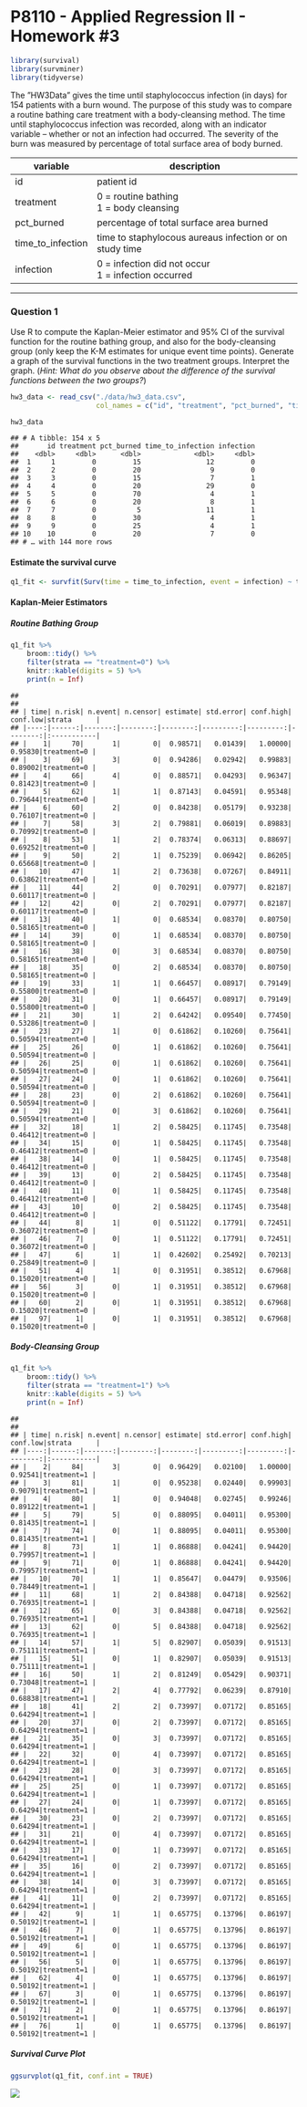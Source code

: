 P8110 - Applied Regression II - Homework \#3
================

``` r
library(survival)
library(survminer)
library(tidyverse)
```

The ”HW3Data” gives the time until staphylococcus infection (in days)
for 154 patients with a burn wound. The purpose of this study was to
compare a routine bathing care treatment with a body-cleansing method.
The time until staphylococcus infection was recorded, along with an
indicator variable – whether or not an infection had occurred. The
severity of the burn was measured by percentage of total surface area of
body burned.

| variable            | description                                             |
|---------------------|---------------------------------------------------------|
| id                  | patient id                                              |
| treatment           | 0 = routine bathing <br> 1 = body cleansing             |
| pct\_burned         | percentage of total surface area burned                 |
| time\_to\_infection | time to staphylocous aureaus infection or on study time |
| infection           | 0 = infection did not occur <br> 1 = infection occurred |

------------------------------------------------------------------------

### Question 1

Use R to compute the Kaplan-Meier estimator and 95% CI of the survival
function for the routine bathing group, and also for the body-cleansing
group (only keep the K-M estimates for unique event time points).
Generate a graph of the survival functions in the two treatment groups.
Interpret the graph. (*Hint: What do you observe about the difference of
the survival functions between the two groups?*)

``` r
hw3_data <- read_csv("./data/hw3_data.csv",
                     col_names = c("id", "treatment", "pct_burned", "time_to_infection", "infection"))

hw3_data
```

    ## # A tibble: 154 x 5
    ##       id treatment pct_burned time_to_infection infection
    ##    <dbl>     <dbl>      <dbl>             <dbl>     <dbl>
    ##  1     1         0         15                12         0
    ##  2     2         0         20                 9         0
    ##  3     3         0         15                 7         1
    ##  4     4         0         20                29         0
    ##  5     5         0         70                 4         1
    ##  6     6         0         20                 8         1
    ##  7     7         0          5                11         1
    ##  8     8         0         30                 4         1
    ##  9     9         0         25                 4         1
    ## 10    10         0         20                 7         0
    ## # … with 144 more rows

#### Estimate the survival curve

``` r
q1_fit <- survfit(Surv(time = time_to_infection, event = infection) ~ treatment, data = hw3_data)
```

#### Kaplan-Meier Estimators

##### Routine Bathing Group

``` r
q1_fit %>% 
    broom::tidy() %>% 
    filter(strata == "treatment=0") %>% 
    knitr::kable(digits = 5) %>% 
    print(n = Inf)
```

    ## 
    ## 
    ## | time| n.risk| n.event| n.censor| estimate| std.error| conf.high| conf.low|strata      |
    ## |----:|------:|-------:|--------:|--------:|---------:|---------:|--------:|:-----------|
    ## |    1|     70|       1|        0|  0.98571|   0.01439|   1.00000|  0.95830|treatment=0 |
    ## |    3|     69|       3|        0|  0.94286|   0.02942|   0.99883|  0.89002|treatment=0 |
    ## |    4|     66|       4|        0|  0.88571|   0.04293|   0.96347|  0.81423|treatment=0 |
    ## |    5|     62|       1|        1|  0.87143|   0.04591|   0.95348|  0.79644|treatment=0 |
    ## |    6|     60|       2|        0|  0.84238|   0.05179|   0.93238|  0.76107|treatment=0 |
    ## |    7|     58|       3|        2|  0.79881|   0.06019|   0.89883|  0.70992|treatment=0 |
    ## |    8|     53|       1|        2|  0.78374|   0.06313|   0.88697|  0.69252|treatment=0 |
    ## |    9|     50|       2|        1|  0.75239|   0.06942|   0.86205|  0.65668|treatment=0 |
    ## |   10|     47|       1|        2|  0.73638|   0.07267|   0.84911|  0.63862|treatment=0 |
    ## |   11|     44|       2|        0|  0.70291|   0.07977|   0.82187|  0.60117|treatment=0 |
    ## |   12|     42|       0|        2|  0.70291|   0.07977|   0.82187|  0.60117|treatment=0 |
    ## |   13|     40|       1|        0|  0.68534|   0.08370|   0.80750|  0.58165|treatment=0 |
    ## |   14|     39|       0|        1|  0.68534|   0.08370|   0.80750|  0.58165|treatment=0 |
    ## |   16|     38|       0|        3|  0.68534|   0.08370|   0.80750|  0.58165|treatment=0 |
    ## |   18|     35|       0|        2|  0.68534|   0.08370|   0.80750|  0.58165|treatment=0 |
    ## |   19|     33|       1|        1|  0.66457|   0.08917|   0.79149|  0.55800|treatment=0 |
    ## |   20|     31|       0|        1|  0.66457|   0.08917|   0.79149|  0.55800|treatment=0 |
    ## |   21|     30|       1|        2|  0.64242|   0.09540|   0.77450|  0.53286|treatment=0 |
    ## |   23|     27|       1|        0|  0.61862|   0.10260|   0.75641|  0.50594|treatment=0 |
    ## |   25|     26|       0|        1|  0.61862|   0.10260|   0.75641|  0.50594|treatment=0 |
    ## |   26|     25|       0|        1|  0.61862|   0.10260|   0.75641|  0.50594|treatment=0 |
    ## |   27|     24|       0|        1|  0.61862|   0.10260|   0.75641|  0.50594|treatment=0 |
    ## |   28|     23|       0|        2|  0.61862|   0.10260|   0.75641|  0.50594|treatment=0 |
    ## |   29|     21|       0|        3|  0.61862|   0.10260|   0.75641|  0.50594|treatment=0 |
    ## |   32|     18|       1|        2|  0.58425|   0.11745|   0.73548|  0.46412|treatment=0 |
    ## |   34|     15|       0|        1|  0.58425|   0.11745|   0.73548|  0.46412|treatment=0 |
    ## |   38|     14|       0|        1|  0.58425|   0.11745|   0.73548|  0.46412|treatment=0 |
    ## |   39|     13|       0|        2|  0.58425|   0.11745|   0.73548|  0.46412|treatment=0 |
    ## |   40|     11|       0|        1|  0.58425|   0.11745|   0.73548|  0.46412|treatment=0 |
    ## |   43|     10|       0|        2|  0.58425|   0.11745|   0.73548|  0.46412|treatment=0 |
    ## |   44|      8|       1|        0|  0.51122|   0.17791|   0.72451|  0.36072|treatment=0 |
    ## |   46|      7|       0|        1|  0.51122|   0.17791|   0.72451|  0.36072|treatment=0 |
    ## |   47|      6|       1|        1|  0.42602|   0.25492|   0.70213|  0.25849|treatment=0 |
    ## |   51|      4|       1|        0|  0.31951|   0.38512|   0.67968|  0.15020|treatment=0 |
    ## |   56|      3|       0|        1|  0.31951|   0.38512|   0.67968|  0.15020|treatment=0 |
    ## |   60|      2|       0|        1|  0.31951|   0.38512|   0.67968|  0.15020|treatment=0 |
    ## |   97|      1|       0|        1|  0.31951|   0.38512|   0.67968|  0.15020|treatment=0 |

##### Body-Cleansing Group

``` r
q1_fit %>% 
    broom::tidy() %>% 
    filter(strata == "treatment=1") %>% 
    knitr::kable(digits = 5) %>% 
    print(n = Inf)
```

    ## 
    ## 
    ## | time| n.risk| n.event| n.censor| estimate| std.error| conf.high| conf.low|strata      |
    ## |----:|------:|-------:|--------:|--------:|---------:|---------:|--------:|:-----------|
    ## |    2|     84|       3|        0|  0.96429|   0.02100|   1.00000|  0.92541|treatment=1 |
    ## |    3|     81|       1|        0|  0.95238|   0.02440|   0.99903|  0.90791|treatment=1 |
    ## |    4|     80|       1|        0|  0.94048|   0.02745|   0.99246|  0.89122|treatment=1 |
    ## |    5|     79|       5|        0|  0.88095|   0.04011|   0.95300|  0.81435|treatment=1 |
    ## |    7|     74|       0|        1|  0.88095|   0.04011|   0.95300|  0.81435|treatment=1 |
    ## |    8|     73|       1|        1|  0.86888|   0.04241|   0.94420|  0.79957|treatment=1 |
    ## |    9|     71|       0|        1|  0.86888|   0.04241|   0.94420|  0.79957|treatment=1 |
    ## |   10|     70|       1|        1|  0.85647|   0.04479|   0.93506|  0.78449|treatment=1 |
    ## |   11|     68|       1|        2|  0.84388|   0.04718|   0.92562|  0.76935|treatment=1 |
    ## |   12|     65|       0|        3|  0.84388|   0.04718|   0.92562|  0.76935|treatment=1 |
    ## |   13|     62|       0|        5|  0.84388|   0.04718|   0.92562|  0.76935|treatment=1 |
    ## |   14|     57|       1|        5|  0.82907|   0.05039|   0.91513|  0.75111|treatment=1 |
    ## |   15|     51|       0|        1|  0.82907|   0.05039|   0.91513|  0.75111|treatment=1 |
    ## |   16|     50|       1|        2|  0.81249|   0.05429|   0.90371|  0.73048|treatment=1 |
    ## |   17|     47|       2|        4|  0.77792|   0.06239|   0.87910|  0.68838|treatment=1 |
    ## |   18|     41|       2|        2|  0.73997|   0.07172|   0.85165|  0.64294|treatment=1 |
    ## |   20|     37|       0|        2|  0.73997|   0.07172|   0.85165|  0.64294|treatment=1 |
    ## |   21|     35|       0|        3|  0.73997|   0.07172|   0.85165|  0.64294|treatment=1 |
    ## |   22|     32|       0|        4|  0.73997|   0.07172|   0.85165|  0.64294|treatment=1 |
    ## |   23|     28|       0|        3|  0.73997|   0.07172|   0.85165|  0.64294|treatment=1 |
    ## |   25|     25|       0|        1|  0.73997|   0.07172|   0.85165|  0.64294|treatment=1 |
    ## |   27|     24|       0|        1|  0.73997|   0.07172|   0.85165|  0.64294|treatment=1 |
    ## |   30|     23|       0|        2|  0.73997|   0.07172|   0.85165|  0.64294|treatment=1 |
    ## |   31|     21|       0|        4|  0.73997|   0.07172|   0.85165|  0.64294|treatment=1 |
    ## |   33|     17|       0|        1|  0.73997|   0.07172|   0.85165|  0.64294|treatment=1 |
    ## |   35|     16|       0|        2|  0.73997|   0.07172|   0.85165|  0.64294|treatment=1 |
    ## |   38|     14|       0|        3|  0.73997|   0.07172|   0.85165|  0.64294|treatment=1 |
    ## |   41|     11|       0|        2|  0.73997|   0.07172|   0.85165|  0.64294|treatment=1 |
    ## |   42|      9|       1|        1|  0.65775|   0.13796|   0.86197|  0.50192|treatment=1 |
    ## |   46|      7|       0|        1|  0.65775|   0.13796|   0.86197|  0.50192|treatment=1 |
    ## |   49|      6|       0|        1|  0.65775|   0.13796|   0.86197|  0.50192|treatment=1 |
    ## |   56|      5|       0|        1|  0.65775|   0.13796|   0.86197|  0.50192|treatment=1 |
    ## |   62|      4|       0|        1|  0.65775|   0.13796|   0.86197|  0.50192|treatment=1 |
    ## |   67|      3|       0|        1|  0.65775|   0.13796|   0.86197|  0.50192|treatment=1 |
    ## |   71|      2|       0|        1|  0.65775|   0.13796|   0.86197|  0.50192|treatment=1 |
    ## |   76|      1|       0|        1|  0.65775|   0.13796|   0.86197|  0.50192|treatment=1 |

##### Survival Curve Plot

``` r
ggsurvplot(q1_fit, conf.int = TRUE)
```

![](homework-03_files/figure-gfm/unnamed-chunk-5-1.png)<!-- -->
